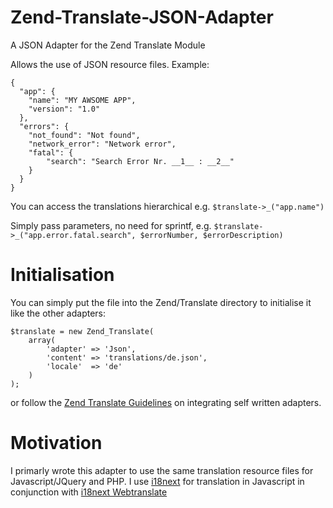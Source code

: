 Zend-Translate-JSON-Adapter
===========================

A JSON Adapter for the Zend Translate Module

Allows the use of JSON resource files.
Example:

    {
      "app": {
        "name": "MY AWSOME APP",
        "version": "1.0"
      },
      "errors": {
        "not_found": "Not found",
        "network_error": "Network error",
        "fatal": {
            "search": "Search Error Nr. __1__ : __2__"
        }
      }
    }

You can access the translations hierarchical e.g. `$translate->_("app.name")`

Simply pass parameters, no need for sprintf, e.g. `$translate->_("app.error.fatal.search", $errorNumber, $errorDescription)`

# Initialisation #

You can simply put the file into the Zend/Translate directory to initialise it like the other adapters:

    $translate = new Zend_Translate(
        array(
            'adapter' => 'Json',
            'content' => 'translations/de.json',
            'locale'  => 'de'
        )
    );

or follow the [Zend Translate Guidelines](http://framework.zend.com/manual/en/zend.translate.adapter.html#zend.translate.adapter.selfwritten) on integrating self written adapters.


# Motivation #

I primarly wrote this adapter to use the same translation resource files for Javascript/JQuery and PHP.
I use [i18next](http://i18next.com) for translation in Javascript in conjunction with [i18next Webtranslate](http://i18next.com/pages/ext_webtranslate.html)
